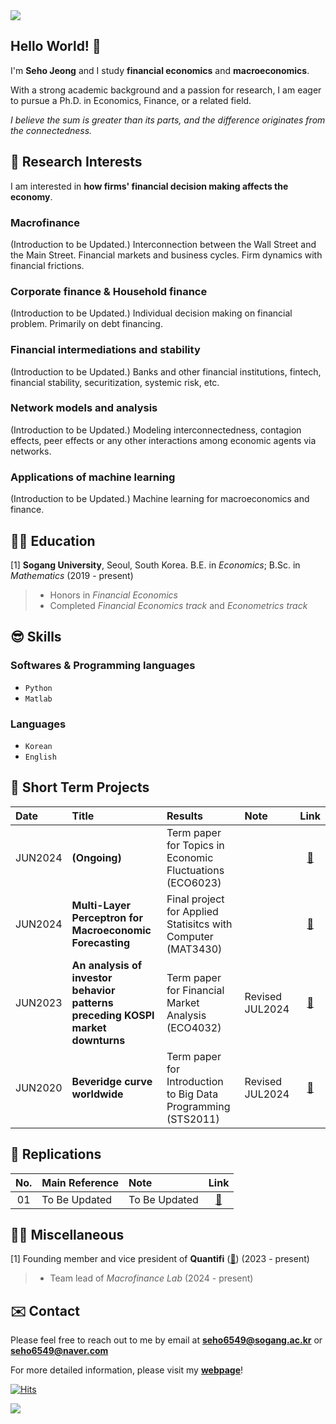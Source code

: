 <img src="https://capsule-render.vercel.app/api?type=waving&color=gradient&customColorList=27&height=100&section=header" />

## Hello World! 👋
I'm **Seho Jeong** and I study **financial economics** and **macroeconomics**.

With a strong academic background and a passion for research, I am eager to pursue a Ph.D. in Economics, Finance, or a related field.

*I believe the sum is greater than its parts, and the difference originates from the connectedness.*


## 🤩 Research Interests
I am interested in **how firms' financial decision making affects the economy**. 
### Macrofinance
(Introduction to be Updated.)
Interconnection between the Wall Street and the Main Street. Financial markets and business cycles. Firm dynamics with financial frictions.
### Corporate finance & Household finance
(Introduction to be Updated.)
Individual decision making on financial problem. Primarily on debt financing.
### Financial intermediations and stability
(Introduction to be Updated.) 
Banks and other financial institutions, fintech, financial stability, securitization, systemic risk, etc.
### Network models and analysis
(Introduction to be Updated.) 
Modeling interconnectedness, contagion effects, peer effects or any other interactions among economic agents via networks.
### Applications of machine learning
(Introduction to be Updated.) 
Machine learning for macroeconomics and finance.


## 👨‍🎓 Education
\[1\] **Sogang University**, Seoul, South Korea. B.E. in *Economics*; B.Sc. in *Mathematics* (2019 - present)
> - Honors in *Financial Economics* <br>
> - Completed *Financial Economics track* and *Econometrics track*


## 😎 Skills
### Softwares & Programming languages
- `Python` 
- `Matlab`
### Languages
- `Korean`
- `English`


## 📑 Short Term Projects
|Date   |Title                                                                         |Results                                                              |Note|Link|
|:------|:-----------------------------------------------------------------------------|:--------------------------------------------------------------------|:-----|:------:|
|JUN2024|**(Ongoing)**|Term paper for Topics in Economic Fluctuations (ECO6023)  | |[🔗]()|
|JUN2024|**Multi-Layer Perceptron for Macroeconomic Forecasting**|Final project for Applied Statisitcs with Computer (MAT3430)  | |[🔗]()|
|JUN2023|**An analysis of investor behavior patterns preceding KOSPI market downturns**|Term paper for Financial Market Analysis (ECO4032)                   |Revised JUL2024|[🔗](https://github.com/zogvc/kospi-fear-and-greed-index)|
|JUN2020|**Beveridge curve worldwide**                                                 |Term paper for Introduction to Big Data Programming (STS2011)        |Revised JUL2024|[🔗](https://github.com/zogvc/beveridge-curve-worldwide)|


## 📑 Replications
|No.   |Main Reference                                                                |Note                                                                 |Link   |
|:----:|:-----------------------------------------------------------------------------|:--------------------------------------------------------------------|:-----:|
|01|To Be Updated|To Be Updated|[🔗]()|


## 😶‍🌫️ Miscellaneous
[1] Founding member and vice president of **Quantifi** ([🔗](https://github.com/QuantifiSogang)) (2023 - present)
> - Team lead of *Macrofinance Lab* (2024 - present)

## ✉️ Contact
Please feel free to reach out to me by email at **seho6549@sogang.ac.kr** or **seho6549@naver.com**

For more detailed information, please visit my [**webpage**](https://zogvc.github.io/)!

[![Hits](https://hits.seeyoufarm.com/api/count/incr/badge.svg?url=https%3A%2F%2Fgithub.com%2Fzogvc&count_bg=%23DBDBDB&title_bg=%231D78F3&icon=github.svg&icon_color=%23E7E7E7&title=Welcome%21&edge_flat=false)](https://hits.seeyoufarm.com)

<img src="https://capsule-render.vercel.app/api?type=waving&color=gradient&customColorList=27&height=100&section=footer" />
